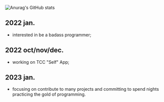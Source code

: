 ![Anurag's GitHub stats](https://github-readme-stats.vercel.app/api?username=Nbdyleto&show_icons=true&theme=dracula)

## 2022 jan.
- interested in be a badass programmer;
## 2022 oct/nov/dec.
- working on TCC "Self" App;
## 2023 jan.
- focusing on contribute to many projects and committing to spend nights practicing the gold of programming.
